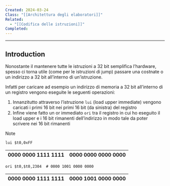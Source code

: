 ```yaml
---
Created: 2024-03-24
Class: "[[Architettura degli elaboratori]]"
Related:
  - "[[Codifica delle istruzioni]]"
Completed:
---
```

---
## Introduction
Nonostante il mantenere tutte le istruzioni a 32 bit semplifica l’hardware, spesso ci torna utile (come per le istruzioni di jump) passare una costnate o un indirizzo a 32 bit all’interno di un’istruzione.

Infatti per caricare ad esempio un indirizzo di memoria a 32 bit all’interno di un registro vengono eseguite le seguenti operazioni:
1. Innanzitutto attraverso l’istruzione `lui` (load upper immediate) vengono caricati i primi 16 bit nei primi 16 bit (da sinistra) del registro
2. Infine viene fatto un or immediato `ori` tra il registro in cui ho eseguito il load upper e i 16 bit rimanenti dell’indirizzo in modo tale da poter scrivere nei 16 bit rimanenti

>[!note]
>`lui $t0,0xFF`
> 
> | 0000 0000 1111 1111 | 0000 0000 0000 0000 |
> |---|---|
>`ori $t0,$t0,2304  # 0000 1001 0000 0000`
> 
> | 0000 0000 1111 1111 | 0000 1001 0000 0000 |
> |---|---|

